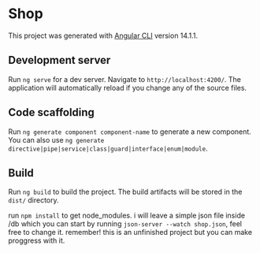 # Shop

This project was generated with [Angular CLI](https://github.com/angular/angular-cli) version 14.1.1.

## Development server

Run `ng serve` for a dev server. Navigate to `http://localhost:4200/`. The application will automatically reload if you change any of the source files.

## Code scaffolding

Run `ng generate component component-name` to generate a new component. You can also use `ng generate directive|pipe|service|class|guard|interface|enum|module`.

## Build

Run `ng build` to build the project. The build artifacts will be stored in the `dist/` directory.

run `npm install` to get node_modules. i will leave a simple json file inside /db which you can start by running `json-server --watch shop.json`, feel free to change it. remember! this is an unfinished project but you can make proggress with it.